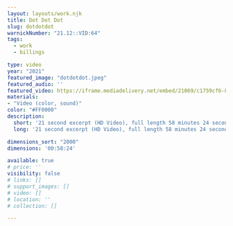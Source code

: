 ```yaml
---
layout: layouts/work.njk
title: Dot Dot Dot
slug: dotdotdot
warnickNumber: "21.12::VID:64"
tags:
  - work
  - billings

type: video
year: "2021"
featured_image: "dotdotdot.jpeg"
featured_audio: ''
featured_video: https://iframe.mediadelivery.net/embed/21069/c1759cf6-8c17-4d3e-ae9c-abe7519c7d26?autoplay=true
materials:
- "Video (color, sound)"
color: "#FF0000"
description:
  short: '21 second excerpt (HD Video), full length 58 minutes 24 seconds three channel presentation of Fox News Primetime from August 28, 2021.'
  long: '21 second excerpt (HD Video), full length 58 minutes 24 seconds three channel presentation of Fox News Primetime from August 28, 2021.'

dimensions_sort: "2000"
dimensions: '00:58:24'

available: true
# price: ''
visibility: false
# links: []
# support_images: []
# video: []
# location: ''
# collection: []

---
```

